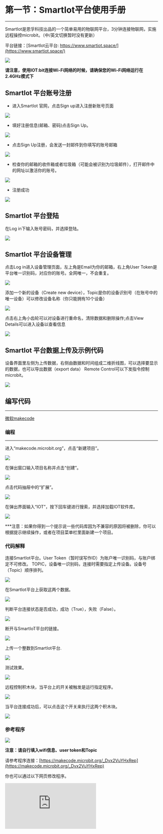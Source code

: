 ﻿---
sidebar_position: 2
---



# 第一节：SmartIot平台使用手册
---
SmartIot是恩孚科技出品的一个简单易用的物联网平台，3分钟连接物联网，实施远程操控microbit。（中/英文切换暂时没有更新）

 平台链接：[SmartIot云平台: https://www.smartiot.space/](https://www.smartiot.space/)

![](https://wiki-media-ef.oss-cn-hongkong.aliyuncs.com/docs/microbit/wisdom-life/microbit-smart-life-kit/images/smartiot_01.png)

**请注意，使用IOT:bit连接Wi-Fi网络的时候，请确保您的Wi-Fi网络运行在2.4GHz模式下**


## SmartIot 平台账号注册

- 进入SmartIot 官网，点击Sign up进入注册新账号页面

![](https://wiki-media-ef.oss-cn-hongkong.aliyuncs.com/docs/microbit/wisdom-life/microbit-smart-life-kit/images/smartiot_02.png)

- 填好注册信息(邮箱、密码)点击Sign Up。

![](https://wiki-media-ef.oss-cn-hongkong.aliyuncs.com/docs/microbit/wisdom-life/microbit-smart-life-kit/images/smartiot_03.png)

- 点击Sign Up注册，会发送一封邮件到你填写的账号邮箱

![](https://wiki-media-ef.oss-cn-hongkong.aliyuncs.com/docs/microbit/wisdom-life/microbit-smart-life-kit/images/smartiot_04.png)

- 检查你的邮箱的收件箱或者垃圾箱（可能会被识别为垃圾邮件），打开邮件中的网址以激活你的账号。

![](https://wiki-media-ef.oss-cn-hongkong.aliyuncs.com/docs/microbit/wisdom-life/microbit-smart-life-kit/images/smartiot_05.png)

- 注册成功

![](https://wiki-media-ef.oss-cn-hongkong.aliyuncs.com/docs/microbit/wisdom-life/microbit-smart-life-kit/images/smartiot_06.png)


## SmartIot 平台登陆

在Log in下输入账号密码，并选择登陆。

![](https://wiki-media-ef.oss-cn-hongkong.aliyuncs.com/docs/microbit/wisdom-life/microbit-smart-life-kit/images/smartiot_07.png)

## SmartIot 平台设备管理

点击Log in进入设备管理页面，左上角是Email为你的邮箱，右上角User Token是平台唯一识别码，对应你的账号。全网唯一，不会重复。

![](https://wiki-media-ef.oss-cn-hongkong.aliyuncs.com/docs/microbit/wisdom-life/microbit-smart-life-kit/images/smartiot_08.png)

添加一个新的设备（Create new device），Topic是你的设备识别号（在账号中的唯一设备）可以修改设备名称（你只能拥有10个设备）

![](https://wiki-media-ef.oss-cn-hongkong.aliyuncs.com/docs/microbit/wisdom-life/microbit-smart-life-kit/images/smartiot_09.png)

点击右上角小齿轮可以对设备进行重命名，清除数据和删除操作;点击View Details可以进入设备以查看信息

![](https://wiki-media-ef.oss-cn-hongkong.aliyuncs.com/docs/microbit/wisdom-life/microbit-smart-life-kit/images/smartiot_10.png)


## SmartIot 平台数据上传及示例代码

设备界面里左侧为上传数据，右侧由数据和时间组成二维折线图，可以选择要显示的数据，也可以导出数据（export data）
Remote Control可以下发指令控制microbit。

![](https://wiki-media-ef.oss-cn-hongkong.aliyuncs.com/docs/microbit/wisdom-life/microbit-smart-life-kit/images/smartiot_11.png)


## 编写代码
---

[微软makecode](https://makecode.microbit.org/#)

### 编程
---

进入“makecode.microbit.org”，点击“新建项目”。

![](https://wiki-media-ef.oss-cn-hongkong.aliyuncs.com/docs/microbit/interesting-case/microbit-smart-climate-kit/about-the-microbit-smart-climate-kit/images/smart-weather-station-kit-add-extension-01.png)

在弹出窗口输入项目名称并点击“创建”。

![](https://wiki-media-ef.oss-cn-hongkong.aliyuncs.com/docs/microbit/interesting-case/microbit-smart-climate-kit/about-the-microbit-smart-climate-kit/images/smart-weather-station-kit-add-extension-02.png)

点击代码抽屉中的“扩展”。

![](https://wiki-media-ef.oss-cn-hongkong.aliyuncs.com/docs/microbit/interesting-case/microbit-smart-climate-kit/about-the-microbit-smart-climate-kit/images/smart-weather-station-kit-add-extension-03.png)

在弹出界面输入“IOT”，按下回车键进行搜索，并选择加载IOT软件库。

![](https://wiki-media-ef.oss-cn-hongkong.aliyuncs.com/docs/microbit/interesting-case/microbit-smart-climate-kit/about-the-microbit-smart-climate-kit/images/smart-weather-station-kit-add-extension-04.png)


***注意：如果你得到一个提示说一些代码库因为不兼容的原因将被删除，你可以根据提示继续操作，或者在项目菜单栏里面新建一个项目。

### 代码解释


连接SmartIot平台。User Token（暂时误写作ID）为账户唯一识别码，与账户绑定不可修改。
TOPIC，设备唯一识别码，连接时需要指定上传设备。设备号（Topic）顺序排列。

![](https://wiki-media-ef.oss-cn-hongkong.aliyuncs.com/docs/microbit/wisdom-life/microbit-smart-science-iot-kit/images/smartiot_12.png)

在SmartIot平台上获取这两个数据。

![](https://wiki-media-ef.oss-cn-hongkong.aliyuncs.com/docs/microbit/wisdom-life/microbit-smart-science-iot-kit/images/smartiot_13.png)

判断平台连接状态是否成功，成功（True），失败（False）。

![](https://wiki-media-ef.oss-cn-hongkong.aliyuncs.com/docs/microbit/wisdom-life/microbit-smart-science-iot-kit/images/smartiot_14.png)

断开与SmartIoT平台的链接。

![](https://wiki-media-ef.oss-cn-hongkong.aliyuncs.com/docs/microbit/wisdom-life/microbit-smart-science-iot-kit/images/smartiot_16.png)

上传一个整数到SmartIot平台.

![](https://wiki-media-ef.oss-cn-hongkong.aliyuncs.com/docs/microbit/wisdom-life/microbit-smart-science-iot-kit/images/smartiot_17.png)

测试效果。

![](https://wiki-media-ef.oss-cn-hongkong.aliyuncs.com/docs/microbit/wisdom-life/microbit-smart-life-kit/images/smartiot_11.png)

远程控制积木块，当平台上的开关被触发是运行指定程序。

![](https://wiki-media-ef.oss-cn-hongkong.aliyuncs.com/docs/microbit/wisdom-life/microbit-smart-science-iot-kit/images/smartiot_15.png)

当平台连接成功后，可以点击这个开关来执行这两个积木块。

![](https://wiki-media-ef.oss-cn-hongkong.aliyuncs.com/docs/microbit/wisdom-life/microbit-smart-science-iot-kit/images/smartiot_18.png)

### 参考程序

![](https://wiki-media-ef.oss-cn-hongkong.aliyuncs.com/docs/microbit/wisdom-life/microbit-smart-science-iot-kit/images/smartiot_19.png)

**注意：请自行填入wifi信息、user token和Topic**

请参考程序连接：[https://makecode.microbit.org/_Dvx2VuYHxRep](https://makecode.microbit.org/_Dvx2VuYHxRep)

你也可以通过以下网页修改程序。

<div
    style={{
        position: 'relative',
        paddingBottom: '60%',
        overflow: 'hidden',
    }}
>
    <iframe
        src="https://makecode.microbit.org/_Dvx2VuYHxRep"
        frameborder="0"
        sandbox="allow-popups allow-forms allow-scripts allow-same-origin"
        style={{
            position: 'absolute',
            width: '100%',
            height: '100%',
        }}
    />
</div>

### 现象
---
当开机时自动连接wifi并自动连接SmartIoT，随机上传0~10整数到SmartIoT。


## SmartIot 平台班级管理

将指针悬浮在右上角用户名处，会弹出一个下拉框，点击其中的class选项，进入班级管理界面。

![](https://wiki-media-ef.oss-cn-hongkong.aliyuncs.com/docs/microbit/wisdom-life/microbit-smart-science-iot-kit/images/smartiot_20.png)

点击Create Class创建班级。

![](https://wiki-media-ef.oss-cn-hongkong.aliyuncs.com/docs/microbit/wisdom-life/microbit-smart-science-iot-kit/images/smartiot_21.png)

在弹出页面输入班级名称及录入学生姓名。

![](https://wiki-media-ef.oss-cn-hongkong.aliyuncs.com/docs/microbit/wisdom-life/microbit-smart-science-iot-kit/images/smartiot_22.png)

**注意：每个名称最多可包含 15 个字符，每行一个名称（请不要留下任何空白行）。**

创建完成班级后，点击Students，进入学生信息管理界面。

![](https://wiki-media-ef.oss-cn-hongkong.aliyuncs.com/docs/microbit/wisdom-life/microbit-smart-science-iot-kit/images/smartiot_23.png)

点击Add Student可以填写学生信息

![](https://wiki-media-ef.oss-cn-hongkong.aliyuncs.com/docs/microbit/wisdom-life/microbit-smart-science-iot-kit/images/smartiot_24.png)

点击Export可以导出全部学生数据

![](https://wiki-media-ef.oss-cn-hongkong.aliyuncs.com/docs/microbit/wisdom-life/microbit-smart-science-iot-kit/images/smartiot_25.png)

点击Copy可以复制单个学生数据

![](https://wiki-media-ef.oss-cn-hongkong.aliyuncs.com/docs/microbit/wisdom-life/microbit-smart-science-iot-kit/images/smartiot_26.png)

点击Reset Password可以重置学生账户密码，防止学生忘记密码

![](https://wiki-media-ef.oss-cn-hongkong.aliyuncs.com/docs/microbit/wisdom-life/microbit-smart-science-iot-kit/images/smartiot_27.png)

点击删除可以删除学生信息

![](https://wiki-media-ef.oss-cn-hongkong.aliyuncs.com/docs/microbit/wisdom-life/microbit-smart-science-iot-kit/images/smartiot_28.png)

## SmartIot 平台重置密码

点击删除可以删除学生信息

![](https://wiki-media-ef.oss-cn-hongkong.aliyuncs.com/docs/microbit/wisdom-life/microbit-smart-science-iot-kit/images/smartiot_29.png)

点击删除可以删除学生信息

![](https://wiki-media-ef.oss-cn-hongkong.aliyuncs.com/docs/microbit/wisdom-life/microbit-smart-science-iot-kit/images/smartiot_30.png)
